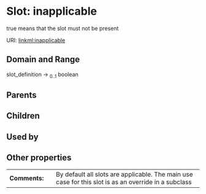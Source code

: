 
# Slot: inapplicable


true means that the slot must not be present

URI: [linkml:inapplicable](https://w3id.org/linkml/inapplicable)


## Domain and Range

slot_definition &#8594;  <sub>0..1</sub> boolean

## Parents


## Children


## Used by


## Other properties

|  |  |  |
| --- | --- | --- |
| **Comments:** | | By default all slots are applicable. The main use case for this slot is as an override in a subclass |

